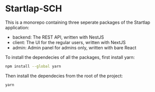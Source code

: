 # Startlap-SCH

This is a monorepo containing three seperate packages of the Startlap application:
- backend: The REST API, written with NestJS
- client: The UI for the regular users, written with NextJS
- admin: Admin panel for admins only, written with bare React

To install the dependecies of all the packages, first install yarn:

```bash
npm install --global yarn
```

Then install the dependecies from the root of the project:

```bash
yarn
```